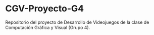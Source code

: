 # CGV-Proyecto-G4
Repositorio del proyecto de Desarrollo de Videojuegos de la clase de Computación Gráfica y Visual (Grupo 4).
